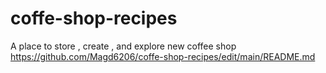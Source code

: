 # coffe-shop-recipes
 A place to store , create , and explore new coffee shop   
https://github.com/Magd6206/coffe-shop-recipes/edit/main/README.md
